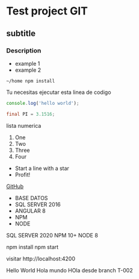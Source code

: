 # Test project GIT
## subtitle
### Description
- example 1
- example 2

```shell
~/home npm install
```

Tu necesitas ejecutar esta linea de codigo
```javascript
console.log('hello world');
```

```java
final PI = 3.1516;
```

lista numerica
1. One
2. Two
3. Three
4. Four


* Start a line with a star
* Profit!

[GitHub](http://google.com)

- BASE DATOS
- SQL SERVER 2016
- ANGULAR 8
- NPM
- NODE 

SQL SERVER 2020
NPM 10+
NODE 8

npm install
npm start

visitar 
http://localhost:4200

Hello World
Hola mundo
HOla desde branch T-002

